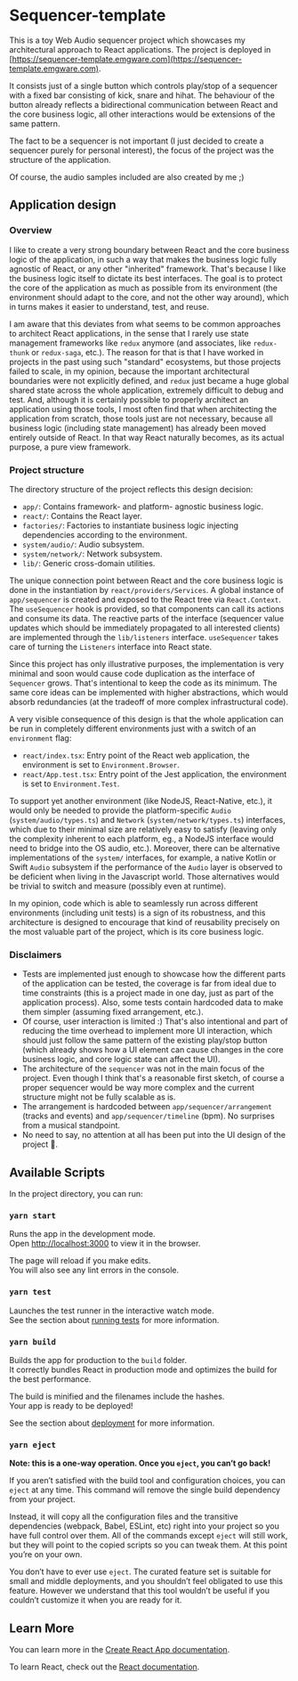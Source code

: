 # Sequencer-template

This is a toy Web Audio sequencer project which showcases my architectural approach to React applications. The project is deployed in [https://sequencer-template.emgware.com](https://sequencer-template.emgware.com).

It consists just of a single button which controls play/stop of a sequencer with a fixed bar consisting of kick, snare and hihat. The behaviour of the button already reflects a bidirectional communication between React and the core business logic, all other interactions would be extensions of the same pattern.

The fact to be a sequencer is not important (I just decided to create a sequencer purely for personal interest), the focus of the project was the structure of the application.

Of course, the audio samples included are also created by me ;)

## Application design

### Overview

I like to create a very strong boundary between React and the core business logic of the application, in such a way that makes the business logic fully agnostic of React, or any other "inherited" framework. That's because I like the business logic itself to dictate its best interfaces. The goal is to protect the core of the application as much as possible from its environment (the environment should adapt to the core, and not the other way around), which in turns makes it easier to understand, test, and reuse.

I am aware that this deviates from what seems to be common approaches to architect React applications, in the sense that I rarely use state management frameworks like `redux` anymore (and associates, like `redux-thunk` or `redux-saga`, etc.). The reason for that is that I have worked in projects in the past using such "standard" ecosystems, but those projects failed to scale, in my opinion, because the important architectural boundaries were not explicitly defined, and `redux` just became a huge global shared state across the whole application, extremely difficult to debug and test. And, although it is certainly possible to properly architect an application using those tools, I most often find that when architecting the application from scratch, those tools just are not necessary, because all business logic (including state management) has already been moved entirely outside of React. In that way React naturally becomes, as its actual purpose, a pure view framework.

### Project structure

The directory structure of the project reflects this design decision:

* `app/`: Contains framework- and platform- agnostic business logic.
* `react/`: Contains the React layer.
* `factories/`: Factories to instantiate business logic injecting dependencies according to the environment.
* `system/audio/`: Audio subsystem.
* `system/network/`: Network subsystem.
* `lib/`: Generic cross-domain utilities.

The unique connection point between React and the core business logic is done in the instantiation by `react/providers/Services`. A global instance of `app/sequencer` is created and exposed to the React tree via `React.Context`. The `useSequencer` hook is provided, so that components can call its actions and consume its data. The reactive parts of the interface (sequencer value updates which should be immediately propagated to all interested clients) are implemented through the `lib/listeners` interface. `useSequencer` takes care of turning the `Listeners` interface into React state.

Since this project has only illustrative purposes, the implementation is very minimal and soon would cause code duplication as the interface of `Sequencer` grows. That's intentional to keep the code as its minimum. The same core ideas can be implemented with higher abstractions, which would absorb redundancies (at the tradeoff of more complex infrastructural code).

A very visible consequence of this design is that the whole application can be run in completely different environments just with a switch of an `environment` flag:

* `react/index.tsx`: Entry point of the React web application, the environment is set to `Environment.Browser`.
* `react/App.test.tsx`: Entry point of the Jest application, the environment is set to `Environment.Test`.

To support yet another environment (like NodeJS, React-Native, etc.), it would only be needed to provide the platform-specific `Audio` (`system/audio/types.ts`) and `Network` (`system/network/types.ts`) interfaces, which due to their minimal size are relatively easy to satisfy (leaving only the complexity inherent to each platform, eg., a NodeJS interface would need to bridge into the OS audio, etc.). Moreover, there can be alternative implementations of the `system/` interfaces, for example, a native Kotlin or Swift `Audio` subsystem if the performance of the `Audio` layer is observed to be deficient when living in the Javascript world. Those alternatives would be trivial to switch and measure (possibly even at runtime).

In my opinion, code which is able to seamlessly run across different environments (including unit tests) is a sign of its robustness, and this architecture is designed to encourage that kind of reusability precisely on the most valuable part of the project, which is its core business logic.

### Disclaimers

* Tests are implemented just enough to showcase how the different parts of the application can be tested, the coverage is far from ideal due to time constraints (this is a project made in one day, just as part of the application process). Also, some tests contain hardcoded data to make them simpler (assuming fixed arrangement, etc.).
* Of course, user interaction is limited :) That's also intentional and part of reducing the time overhead to implement more UI interaction, which should just follow the same pattern of the existing play/stop button (which already shows how a UI element can cause changes in the core business logic, and core logic state can affect the UI).
* The architecture of the `sequencer` was not in the main focus of the project. Even though I think that's a reasonable first sketch, of course a proper sequencer would be way more complex and the current structure might not be fully scalable as is.
* The arrangement is hardcoded between `app/sequencer/arrangement` (tracks and events) and `app/sequencer/timeline` (bpm). No surprises from a musical standpoint.
* No need to say, no attention at all has been put into the UI design of the project 🙈.

## Available Scripts

In the project directory, you can run:

### `yarn start`

Runs the app in the development mode.\
Open [http://localhost:3000](http://localhost:3000) to view it in the browser.

The page will reload if you make edits.\
You will also see any lint errors in the console.

### `yarn test`

Launches the test runner in the interactive watch mode.\
See the section about [running tests](https://facebook.github.io/create-react-app/docs/running-tests) for more information.

### `yarn build`

Builds the app for production to the `build` folder.\
It correctly bundles React in production mode and optimizes the build for the best performance.

The build is minified and the filenames include the hashes.\
Your app is ready to be deployed!

See the section about [deployment](https://facebook.github.io/create-react-app/docs/deployment) for more information.

### `yarn eject`

**Note: this is a one-way operation. Once you `eject`, you can’t go back!**

If you aren’t satisfied with the build tool and configuration choices, you can `eject` at any time. This command will remove the single build dependency from your project.

Instead, it will copy all the configuration files and the transitive dependencies (webpack, Babel, ESLint, etc) right into your project so you have full control over them. All of the commands except `eject` will still work, but they will point to the copied scripts so you can tweak them. At this point you’re on your own.

You don’t have to ever use `eject`. The curated feature set is suitable for small and middle deployments, and you shouldn’t feel obligated to use this feature. However we understand that this tool wouldn’t be useful if you couldn’t customize it when you are ready for it.

## Learn More

You can learn more in the [Create React App documentation](https://facebook.github.io/create-react-app/docs/getting-started).

To learn React, check out the [React documentation](https://reactjs.org/).
